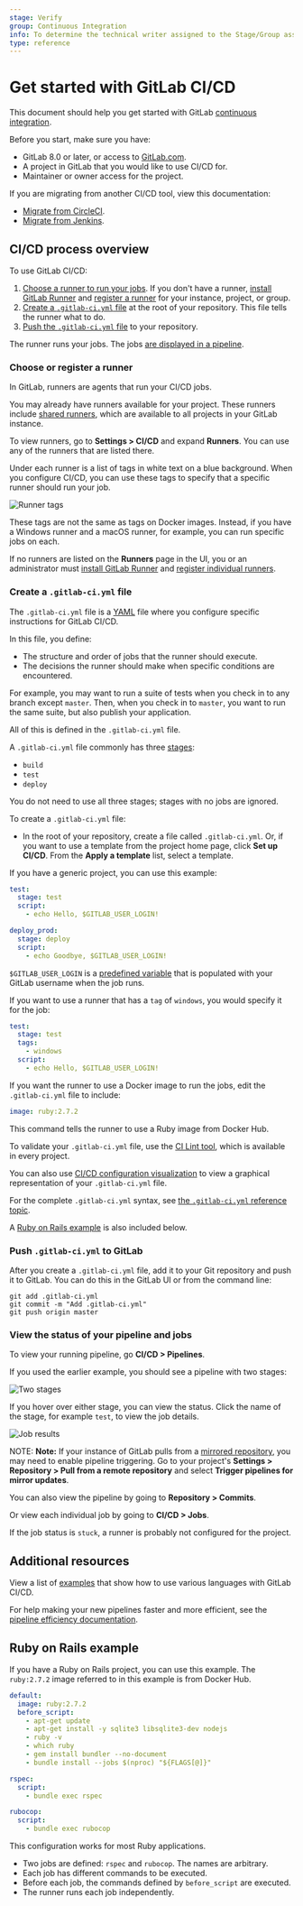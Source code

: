 ```yaml
---
stage: Verify
group: Continuous Integration
info: To determine the technical writer assigned to the Stage/Group associated with this page, see https://about.gitlab.com/handbook/engineering/ux/technical-writing/#designated-technical-writers
type: reference
---
```


# Get started with GitLab CI/CD

This document should help you get started with
GitLab [continuous integration](https://about.gitlab.com/stages-devops-lifecycle/continuous-integration/).

Before you start, make sure you have:

- GitLab 8.0 or later, or access to [GitLab.com](https://gitlab.com).
- A project in GitLab that you would like to use CI/CD for.
- Maintainer or owner access for the project.

If you are migrating from another CI/CD tool, view this documentation:

- [Migrate from CircleCI](../migration/circleci.md).
- [Migrate from Jenkins](../migration/jenkins.md).

## CI/CD process overview

To use GitLab CI/CD:

1. [Choose a runner to run your jobs](#choose-or-register-a-runner).
   If you don't have a runner, [install GitLab Runner](https://docs.gitlab.com/runner/install/)
   and [register a runner](https://docs.gitlab.com/runner/register/) for your instance, project, or group.
1. [Create a `.gitlab-ci.yml` file](#create-a-gitlab-ciyml-file)
   at the root of your repository. This file tells the runner what to do.
1. [Push the `.gitlab-ci.yml` file](#push-gitlab-ciyml-to-gitlab) to your repository.

The runner runs your jobs. The jobs [are displayed in a pipeline](#view-the-status-of-your-pipeline-and-jobs).

### Choose or register a runner

In GitLab, runners are agents that run your CI/CD jobs.

You may already have runners available for your project. These runners
include [shared runners](../runners/README.md#shared-runners), which are
available to all projects in your GitLab instance.

To view runners, go to **Settings > CI/CD** and expand **Runners**.
You can use any of the runners that are listed there.

Under each runner is a list of tags in white text on a blue background.
When you configure CI/CD, you can use these tags to specify that a specific runner should run your job.

![Runner tags](img/runner_tags_v13_6.png)

These tags are not the same as tags on Docker images. Instead, if you have
a Windows runner and a macOS runner, for example, you can run specific jobs on each.

If no runners are listed on the **Runners** page in the UI, you or an administrator
must [install GitLab Runner](https://docs.gitlab.com/runner/install/) and
[register individual runners](https://docs.gitlab.com/runner/register/).

### Create a `.gitlab-ci.yml` file

The `.gitlab-ci.yml` file is a [YAML](https://en.wikipedia.org/wiki/YAML) file where
you configure specific instructions for GitLab CI/CD.

In this file, you define:

- The structure and order of jobs that the runner should execute.
- The decisions the runner should make when specific conditions are encountered.

For example, you may want to run a suite of tests when you check in to
any branch except `master`. Then, when you check in to `master`, you want
to run the same suite, but also publish your application.

All of this is defined in the `.gitlab-ci.yml` file.

A `.gitlab-ci.yml` file commonly has three [stages](../yaml/README.md#stages):

- `build`
- `test`
- `deploy`

You do not need to use all three stages; stages with no jobs are ignored.

To create a `.gitlab-ci.yml` file:

- In the root of your repository, create a file called `.gitlab-ci.yml`.
  Or, if you want to use a template from the project home page, click **Set up CI/CD**.
  From the **Apply a template** list, select a template.

If you have a generic project, you can use this example:

```yaml
test:
  stage: test
  script:
    - echo Hello, $GITLAB_USER_LOGIN!

deploy_prod:
  stage: deploy
  script:
    - echo Goodbye, $GITLAB_USER_LOGIN!
```

`$GITLAB_USER_LOGIN` is a [predefined variable](../variables/predefined_variables.md)
that is populated with your GitLab username when the job runs.

If you want to use a runner that has a `tag` of `windows`, you would specify it for the job:

```yaml
test:
  stage: test
  tags:
    - windows
  script:
    - echo Hello, $GITLAB_USER_LOGIN!
```

If you want the runner to use a Docker image to run the jobs, edit the `.gitlab-ci.yml` file to include:

```yaml
image: ruby:2.7.2
```

This command tells the runner to use a Ruby image from Docker Hub.

To validate your `.gitlab-ci.yml` file, use the
[CI Lint tool](../lint.md), which is available in every project.

You can also use [CI/CD configuration visualization](../yaml/visualization.md) to
view a graphical representation of your `.gitlab-ci.yml` file.

For the complete `.gitlab-ci.yml` syntax, see
[the `.gitlab-ci.yml` reference topic](../yaml/README.md).

A [Ruby on Rails example](#ruby-on-rails-example) is also included below.

### Push `.gitlab-ci.yml` to GitLab

After you create a `.gitlab-ci.yml` file, add it to your Git repository
and push it to GitLab. You can do this in the GitLab UI or from the
command line:

```shell
git add .gitlab-ci.yml
git commit -m "Add .gitlab-ci.yml"
git push origin master
```

### View the status of your pipeline and jobs

To view your running pipeline, go **CI/CD > Pipelines**.

If you used the earlier example, you should see a pipeline with two stages:

![Two stages](img/two_stages_v13_6.png)

If you hover over either stage, you can view the status. Click the name
of the stage, for example `test`, to view the job details.

![Job results](img/job_results_v13_6.png)

NOTE: **Note:**
If your instance of GitLab pulls from a [mirrored repository](../../user/project/repository/repository_mirroring.md#pulling-from-a-remote-repository),
you may need to enable pipeline triggering. Go to your project's
**Settings > Repository > Pull from a remote repository** and select **Trigger pipelines for mirror updates**.

You can also view the pipeline by going to **Repository > Commits**.

Or view each individual job by going to **CI/CD > Jobs**.

If the job status is `stuck`, a runner is probably not configured for the project.

## Additional resources

View a list of [examples](../examples/README.md) that show how to use
various languages with GitLab CI/CD.

For help making your new pipelines faster and more efficient, see the
[pipeline efficiency documentation](../pipelines/pipeline_efficiency.md).

## Ruby on Rails example

If you have a Ruby on Rails project, you can use this example. The `ruby:2.7.2` image
referred to in this example is from Docker Hub.

```yaml
default:
  image: ruby:2.7.2
  before_script:
    - apt-get update
    - apt-get install -y sqlite3 libsqlite3-dev nodejs
    - ruby -v
    - which ruby
    - gem install bundler --no-document
    - bundle install --jobs $(nproc) "${FLAGS[@]}"

rspec:
  script:
    - bundle exec rspec

rubocop:
  script:
    - bundle exec rubocop
```

This configuration works for most Ruby applications.

- Two jobs are defined: `rspec` and `rubocop`. The names are arbitrary.
- Each job has different commands to be executed.
- Before each job, the commands defined by `before_script` are executed.
- The runner runs each job independently.
